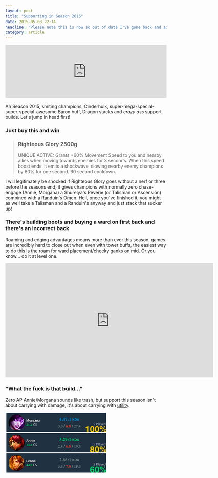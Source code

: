 ```yaml
---
layout: post
title: "Supporting in Season 2015"
date: 2015-05-03 22:14
headline: "Please note this is now so out of date I've gone back and added this disclaimer to that effect"
category: article
---
```


<iframe width="100%" height="166" scrolling="no" frameborder="no" src="https://w.soundcloud.com/player/?url=https%3A//api.soundcloud.com/tracks/59824094&amp;color=ff5500&amp;auto_play=false&amp;hide_related=false&amp;show_comments=true&amp;show_user=true&amp;show_reposts=false"></iframe>

Ah Season 2015, smiting champions, Cinderhulk, super-mega-special-super-special-awesome Baron buff, Dragon stacks and *crazy ass* support builds. Let's jump in head first!

### Just buy this and win

> ### Righteous Glory 2500g
> UNIQUE ACTIVE: Grants +60% Movement Speed to you and nearby allies when moving towards enemies for 3 seconds. When this speed boost ends, it emits a shockwave, slowing nearby enemy champions by 80% for one second. 60 second cooldown.

I will legitimately be shocked if Righteous Glory goes without a nerf or three before the seasons end; it gives champions with normally zero chase-engage (Annie, Morgana) a Shurelya's Reverie (or Talisman or Ascension) combined with a Randuin's Omen. Hell, once you've finished it, you might as well take a Talisman and a Randuin's anyway and just stack that sucker up!

### There's building boots and buying a ward on first back and there's an incorrect back

Roaming and edging advantages means more than ever this season, games are incredibly hard to close out when even with tower buffs, the easiest way to do this is the roam for ward placement/cheeky ganks on mid. Or you know... do it at level one.

<iframe width="650" height="356" src="https://www.youtube.com/embed/jarSwNKBhfA" frameborder="0" allowfullscreen></iframe>

### "What the fuck is that build..."

Zero AP Annie/Morgana sounds like trash, but support this season isn't about carrying with damage, it's about carrying with [utility](http://matchhistory.euw.leagueoflegends.com/en/#match-details/EUW1/2092496922/36795625?tab=stats).

![](/static/images/CNX5hZN.png)
